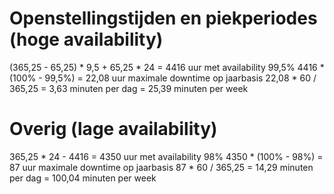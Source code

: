 # Openstellingstijden en piekperiodes (hoge availability)

(365,25 - 65,25) * 9,5 + 65,25 * 24 = 4416 uur met availability 99,5%
4416 * (100% - 99,5%) = 22,08 uur maximale downtime op jaarbasis
22,08 * 60 / 365,25 = 3,63 minuten per dag = 25,39 minuten per week

# Overig (lage availability)

365,25 * 24 - 4416 = 4350 uur met availability 98%
4350 * (100% - 98%) = 87 uur maximale downtime op jaarbasis
87 * 60 / 365,25 = 14,29 minuten per dag = 100,04 minuten per week
